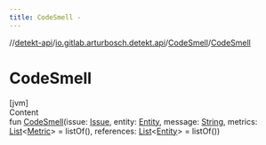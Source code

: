```yaml
---
title: CodeSmell -
---
```

//[detekt-api](../../index.md)/[io.gitlab.arturbosch.detekt.api](../index.md)/[CodeSmell](index.md)/[CodeSmell](-code-smell.md)



# CodeSmell  
[jvm]  
Content  
fun [CodeSmell](-code-smell.md)(issue: [Issue](../-issue/index.md), entity: [Entity](../-entity/index.md), message: [String](https://kotlinlang.org/api/latest/jvm/stdlib/kotlin/-string/index.html), metrics: [List](https://kotlinlang.org/api/latest/jvm/stdlib/kotlin.collections/-list/index.html)<[Metric](../-metric/index.md)> = listOf(), references: [List](https://kotlinlang.org/api/latest/jvm/stdlib/kotlin.collections/-list/index.html)<[Entity](../-entity/index.md)> = listOf())  



